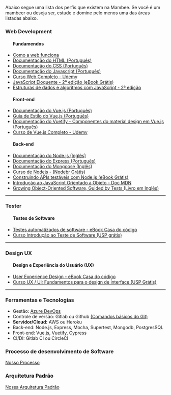 <link href="/css/style.css" rel="stylesheet">

<p>Abaixo segue uma lista dos perfis que existem na Mambee.
<span class="destaque">Se você é um mambeer ou deseja ser, estude e domine pelo menos uma das áreas listadas abaixo.</span></p>
<h3>Web Development</h3>
<ul>
  <h4>Fundamendos</h4>
  <li>
    <a href="https://developer.mozilla.org/pt-BR/docs/Aprender/Getting_started_with_the_web/Como_a_Web_funciona"> Como a web funciona </a>
  </li>
  <li>
    <a href="https://developer.mozilla.org/pt-BR/docs/Web/HTML" target="_blank">
    Documentação do HTML (Português)
 </a>
  </li>
    <li>
    <a href="https://developer.mozilla.org/pt-BR/docs/Web/CSS" target="_blank">
    Documentação do CSS (Português)
 </a>
  </li>
    <li>
    <a href="https://developer.mozilla.org/pt-BR/docs/Web/JavaScript/Guide" target="_blank">
    Documentação do Javascript (Português)
 </a>
  </li>
    <li>
    <a href="https://www.udemy.com/curso-web/" target="_blank">
    Curso Web Completo - Udemy </a>
  </li>
    <li>
    <a href="https://github.com/braziljs/eloquente-javascript" target="_blank">
    JavaScript Eloquente - 2ª edição (eBook Grátis)
 </a>
  </li>
  <li>
    <a href="https://novatec.com.br/livros/estruturas-de-dados-algoritmos-em-javascript-2ed/" target="_blank">
    Estruturas de dados e algoritmos com JavaScript - 2ª edição </a>
  </li>
</ul>
<ul>
  <h4>Front-end</h4>
  <li>
    <a href="https://br.vuejs.org/v2/guide/" target="_blank">
    Documentação do Vue.js (Português)
 </a>
  </li>
     <li>
    <a href="https://br.vuejs.org/v2/style-guide/index.html" target="_blank"> Guia de Estilo do Vue.js (Português)</a>
  </li>
     <li>
    <a href="https://vuetifyjs.com/pt-BR/" target="_blank">
    Documentação do Vuetify - Componentes do material design em Vue.js  (Português) </a>
  </li>
  <li>
    <a href=" https://www.udemy.com/vue-js-completo/" target="_blank"> 
    Curso de Vue.js Completo - Udemy </a>
    </li>
</ul>
<ul>
  <h4>Back-end</h4>
     <li>
    <a href="https://nodejs.org/en/docs/" target="_blank"> 
    Documentação do Node.js (Inglês) 
    </a>
  </li>
     <li>
    <a href="https://expressjs.com/pt-br/" target="_blank"> 
    Documentação do Express (Português)
     </a>
  </li>
  <li>
    <a href="https://mongoosejs.com/docs/guide.html">
      Documentação do Mongoose (Inglês)
    </a>
  </li>
  <li>
    <a href="https://cursos.nodebr.org/" target="_blank"> Curso de Nodejs - (Nodebr Grátis) </a>
  </li>
  <li>
    <a href="https://leanpub.com/construindo-apis-testaveis-com-nodejs/" target="_blank">Construindo APIs testáveis com Node.js (eBook Grátis) </a>
  </li>
      <li>
    <a href="https://developer.mozilla.org/pt-BR/docs/Web/JavaScript/Introduction_to_Object-Oriented_JavaScript" target="_blank"> 
    Introdução ao JavaScript Orientado a Objeto - Doc MDN
    </a>
  </li>
  <li>
    <a href="https://www.amazon.com.br/dp/B002TIOYVW/" target="_blank"> Growing Object-Oriented Software, Guided by Tests (Livro em Inglês)
    </a>
  </li>
</ul>

<hr/>

<h3>Tester</h3>
<ul>
  <h4>Testes de Software</h4>
     <li>
    <a href="https://www.casadocodigo.com.br/products/livro-testes-de-software" target="_blank"> Testes automatizados de software - eBook Casa do código </a>
  </li>
  <li>
    <a href="https://www.coursera.org/learn/intro-teste-de-software" target="_blank"> Curso Introdução ao Teste de Software (USP grátis)
    </a>
  </li>
</ul>

<hr/>

<h3>Design UX</h3>
<ul>
  <h4>Design e Experiência do Usuário (UX)</h4>
 <li>
    <a href="https://www.casadocodigo.com.br/products/livro-ux-produtos-digitais" target="_blank"> User Experience Design - eBook Casa do código</a>
  </li>
   <li>
    <a href="https://www.coursera.org/learn/ux-ui-design-de-interface" target="_blank"> 
    Curso UX / UI: Fundamentos para o design de interface (USP Grátis)
    </a>
  </li>
</ul>

<hr/>

  <h3>Ferramentas e Tecnologias</h3>
<ul>
  <li>Gestão:
    <a href="https://dev.azure.com" target="_blank"> 
  Azure DevOps</a>
  </li>
  <li>Controle de versão: Gitlab ou Github 
    <a href="https://gist.github.com/jesielviana/79b444d60933248e649d45e4ebbf0fb5" target="_blank"> 
    (Comandos básicos do Git) </a>
  </li>
  <li>
    <b>Servidor/Cloud:</b> AWS ou Heroku
  </li>
  <li>
   Back-end: Node.js, Express, Mocha, Supertest, Mongodb, PostgresSQL
  </li>
  <li>
  Front-end: Vue.js, Vuetify, Cypress
  </li>
  <li>
   CI/DI: Gitlab CI ou CircleCI
  </li>
</ul>
  <h3>Processo de desenvolvimento de Software</h3>
  <a href="#" target="_blank"> Nosso Processo </a>

  <h3>Arquitetura Padrão</h3>

<a href="#" target="_blank"> Nossa Arquitetura Padrão </a>
